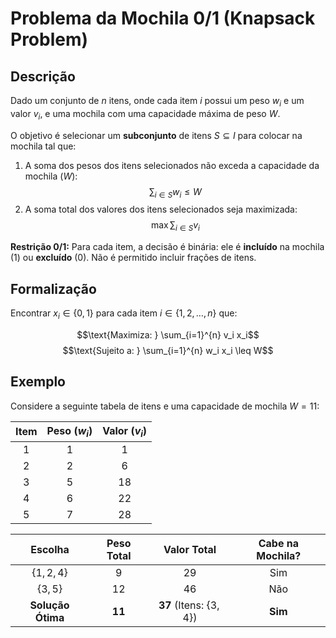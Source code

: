 # Problema da Mochila 0/1 (Knapsack Problem)

## Descrição

Dado um conjunto de $n$ itens, onde cada item $i$ possui um peso $w_i$ e um valor $v_i$, e uma mochila com uma capacidade máxima de peso $W$.

O objetivo é selecionar um **subconjunto** de itens $S \subseteq I$ para colocar na mochila tal que:

1.  A soma dos pesos dos itens selecionados não exceda a capacidade da mochila ($W$):
    $$\sum_{i \in S} w_i \leq W$$
2.  A soma total dos valores dos itens selecionados seja maximizada:
    $$\max \sum_{i \in S} v_i$$

**Restrição 0/1:** Para cada item, a decisão é binária: ele é **incluído** na mochila (1) ou **excluído** (0). Não é permitido incluir frações de itens.

## Formalização

Encontrar $x_i \in \{0, 1\}$ para cada item $i \in \{1, 2, \dots, n\}$ que:

$$\text{Maximiza: } \sum_{i=1}^{n} v_i x_i$$
$$\text{Sujeito a: } \sum_{i=1}^{n} w_i x_i \leq W$$

## Exemplo

Considere a seguinte tabela de itens e uma capacidade de mochila $W = 11$:

| Item | Peso ($w_i$) | Valor ($v_i$) |
|:----:|:------------:|:-------------:|
| 1    | 1            | 1             |
| 2    | 2            | 6             |
| 3    | 5            | 18            |
| 4    | 6            | 22            |
| 5    | 7            | 28            |

| Escolha | Peso Total | Valor Total | Cabe na Mochila? |
|:-------:|:----------:|:-----------:|:----------------:|
| $\{1, 2, 4\}$ | 9 | 29 | Sim |
| $\{3, 5\}$ | 12 | 46 | Não |
| **Solução Ótima** | **11** | **37** (Itens: $\{3, 4\}$) | **Sim** |